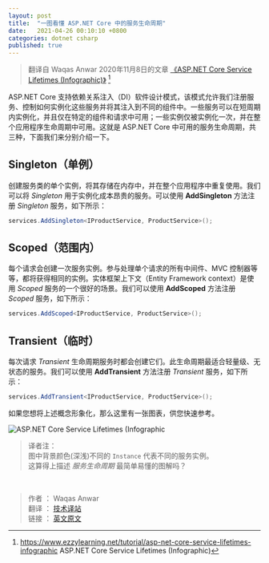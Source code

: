 ```yaml
---
layout: post
title:  "一图看懂 ASP.NET Core 中的服务生命周期"
date:   2021-04-26 00:10:10 +0800
categories: dotnet csharp
published: true
---
```


> 翻译自 Waqas Anwar 2020年11月8日的文章 [《ASP.NET Core Service Lifetimes (Infographic)》](https://www.ezzylearning.net/tutorial/asp-net-core-service-lifetimes-infographic) [^1]

[^1]: <https://www.ezzylearning.net/tutorial/asp-net-core-service-lifetimes-infographic> ASP.NET Core Service Lifetimes (Infographic)

<!-- ASP.NET Core supports the dependency injection (DI) software design pattern that allows us to register services and control how these services will be instantiated and injected in different components. Some services will be instantiated for a short time and will be available only in a particular component and request. Some will be instantiated just once and will be available throughout the application. Here are the service lifetimes available in ASP.NET Core. -->

ASP.NET Core 支持依赖关系注入（DI）软件设计模式，该模式允许我们注册服务、控制如何实例化这些服务并将其注入到不同的组件中。一些服务可以在短周期内实例化，并且仅在特定的组件和请求中可用；一些实例仅被实例化一次，并在整个应用程序生命周期中可用。这就是 ASP.NET Core 中可用的服务生命周期，共三种，下面我们来分别介绍一下。

## Singleton（单例）

<!-- A single instance of the service class is created, stored in memory and reused throughout the application. We can use Singleton for services that are expensive to instantiate. We can register Singleton service using the **AddSingleton** method as follows: -->

创建服务类的单个实例，将其存储在内存中，并在整个应用程序中重复使用。我们可以将 *Singleton* 用于实例化成本昂贵的服务。可以使用 **AddSingleton** 方法注册 *Singleton* 服务，如下所示：

```csharp
services.AddSingleton<IProductService, ProductService>();
```

## Scoped（范围内）

<!-- The service instance will be created once per request. All middlewares, MVC controllers, etc. that participate in handling of a single request will get the same instance. A good candidate for a scoped service is an Entity Framework context. We can register Scoped service using the AddScoped method as follows: -->

每个请求会创建一次服务实例。参与处理单个请求的所有中间件、MVC 控制器等等，都将获得相同的实例。实体框架上下文（Entity Framework context）是使用 *Scoped* 服务的一个很好的场景。我们可以使用 **AddScoped** 方法注册 *Scoped* 服务，如下所示：

```csharp
services.AddScoped<IProductService, ProductService>();
```

## Transient（临时）

<!-- Transient lifetime services are created each time they’re requested. This lifetime works best for lightweight, stateless services. We can register Transient service using the AddTransient method as follows: -->

每次请求 *Transient* 生命周期服务时都会创建它们。此生命周期最适合轻量级、无状态的服务。我们可以使用 **AddTransient** 方法注册 *Transient* 服务，如下所示：

```csharp
services.AddTransient<IProductService, ProductService>();
```

<!-- If you want to visualize the above concepts then here is an infographic for your quick reference. -->

如果您想将上述概念形象化，那么这里有一张图表，供您快速参考。

![ASP.NET Core Service Lifetimes (Infographic](https://ittranslator.cn/assets/images//202104/ASP.NET-Core-Service-Lifetime-Infographic-t.png)

> 译者注：  
> 图中背景颜色(深浅)不同的 `Instance` 代表不同的服务实例。  
> 这算得上描述 *服务生命周期* 最简单易懂的图解吗？

<br/>

> 作者 ： Waqas Anwar  
> 翻译 ： [技术译站](https://ittranslator.cn/)  
> 链接 ： [英文原文](https://www.ezzylearning.net/tutorial/asp-net-core-service-lifetimes-infographic)
